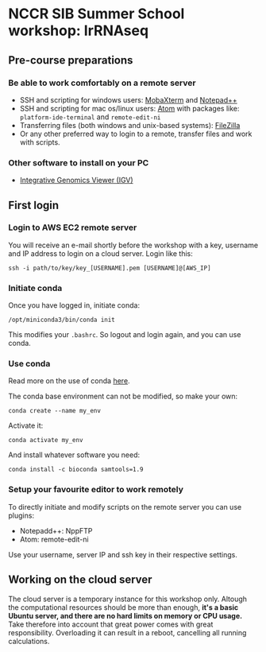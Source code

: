 # NCCR SIB Summer School workshop: lrRNAseq

## Pre-course preparations

### Be able to work comfortably on a remote server

* SSH and scripting for windows users: [MobaXterm](https://mobaxterm.mobatek.net/ "get MobaXterm") and [Notepad++](https://notepad-plus-plus.org/downloads/)
* SSH and scripting for mac os/linux users: [Atom](https://atom.io/) with packages like: `platform-ide-terminal` and `remote-edit-ni`
* Transferring files (both windows and unix-based systems): [FileZilla](https://filezilla-project.org/)
* Or any other preferred way to login to a remote, transfer files and work with scripts.

### Other software to install on your PC

* [Integrative Genomics Viewer (IGV)](http://software.broadinstitute.org/software/igv/)

## First login

### Login to AWS EC2 remote server
You will receive an e-mail shortly before the workshop with a key, username and IP address to login on a cloud server.
Login like this:
```
ssh -i path/to/key/key_[USERNAME].pem [USERNAME]@[AWS_IP]
```

### Initiate conda

Once you have logged in, initiate conda:

```
/opt/miniconda3/bin/conda init
```
This modifies your `.bashrc`. So logout and login again, and you can use conda.

### Use conda

Read more on the use of conda [here](https://conda.io/projects/conda/en/latest/user-guide/getting-started.html).

The conda base environment can not be modified, so make your own:

```
conda create --name my_env
```

Activate it:

```
conda activate my_env
```

And install whatever software you need:

```
conda install -c bioconda samtools=1.9
```

### Setup your favourite editor to work remotely

To directly initiate and modify scripts on the remote server you can use plugins:
* Notepadd++: NppFTP
* Atom: remote-edit-ni

Use your username, server IP and ssh key in their respective settings.

## Working on the cloud server

The cloud server is a temporary instance for this workshop only. Altough the computational resources should be more than enough, **it's a basic Ubuntu server, and there are no hard limits on memory or CPU usage.** 
Take therefore into account that great power comes with great responsibility. Overloading it can result in a reboot, cancelling all running calculations.
